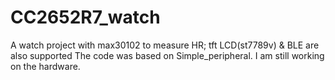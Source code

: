 # CC2652R7_watch
A watch project with max30102 to measure HR; tft LCD(st7789v) &amp; BLE are also supported
The code was based on Simple_peripheral.
I am still working on the hardware.
